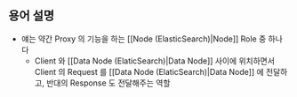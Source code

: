 ## 용어 설명

- 얘는 약간 Proxy 의 기능을 하는 [[Node (ElasticSearch)|Node]] Role 중 하나다
	- Client 와 [[Data Node (ElaticSearch)|Data Node]] 사이에 위치하면서 Client 의 Request 를 [[Data Node (ElaticSearch)|Data Node]] 에 전달하고, 반대의 Response 도 전달해주는 역할